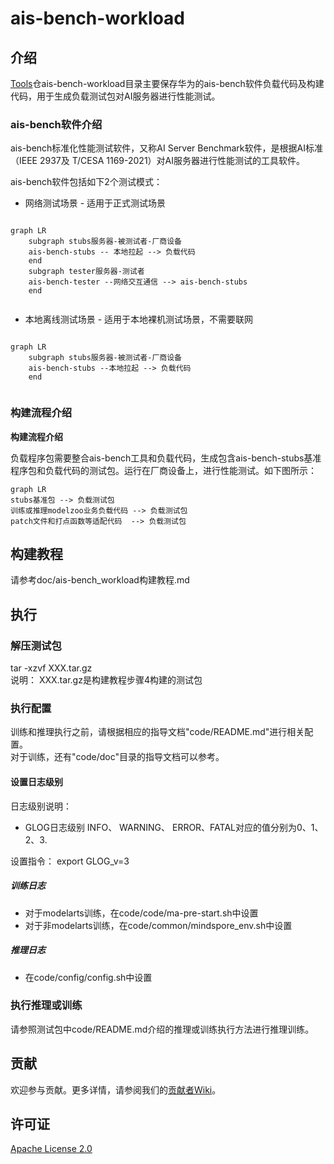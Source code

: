 # ais-bench-workload

## 介绍  

[Tools](https://github.com/Ascend/tools.git)仓ais-bench-workload目录主要保存华为的ais-bench软件负载代码及构建代码，用于生成负载测试包对AI服务器进行性能测试。

### ais-bench软件介绍

ais-bench标准化性能测试软件，又称AI Server Benchmark软件，是根据AI标准（IEEE 2937及 T/CESA 1169-2021）对AI服务器进行性能测试的工具软件。

ais-bench软件包括如下2个测试模式：

- 网络测试场景 - 适用于正式测试场景

```mermaid

graph LR
    subgraph stubs服务器-被测试者-厂商设备
    ais-bench-stubs -- 本地拉起 --> 负载代码
    end
    subgraph tester服务器-测试者
	ais-bench-tester --网络交互通信 --> ais-bench-stubs    
    end   
   
```

- 本地离线测试场景 - 适用于本地裸机测试场景，不需要联网

```mermaid

graph LR
    subgraph stubs服务器-被测试者-厂商设备
	ais-bench-stubs --本地拉起 --> 负载代码
    end   
   
```

### 构建流程介绍

**构建流程介绍**

负载程序包需要整合ais-bench工具和负载代码，生成包含ais-bench-stubs基准程序包和负载代码的测试包。运行在厂商设备上，进行性能测试。如下图所示：

```mermaid
graph LR
stubs基准包 --> 负载测试包
训练或推理modelzoo业务负载代码 --> 负载测试包
patch文件和打点函数等适配代码  --> 负载测试包
```





## 构建教程
请参考doc/ais-bench_workload构建教程.md

## 执行
### 解压测试包
tar -xzvf XXX.tar.gz  
说明： XXX.tar.gz是构建教程步骤4构建的测试包  

### 执行配置
训练和推理执行之前，请根据相应的指导文档"code/README.md"进行相关配置。  
对于训练，还有"code/doc"目录的指导文档可以参考。
#### 设置日志级别
日志级别说明：  
+ GLOG日志级别 INFO、 WARNING、 ERROR、FATAL对应的值分别为0、1、2、3.

设置指令： export GLOG_v=3
#####  训练日志
+ 对于modelarts训练，在code/code/ma-pre-start.sh中设置
+ 对于非modelarts训练，在code/common/mindspore_env.sh中设置

##### 推理日志
+ 在code/config/config.sh中设置

### 执行推理或训练
请参照测试包中code/README.md介绍的推理或训练执行方法进行推理训练。
## 贡献

欢迎参与贡献。更多详情，请参阅我们的[贡献者Wiki](../CONTRIBUTING.md)。

## 许可证
[Apache License 2.0](LICENSE)

